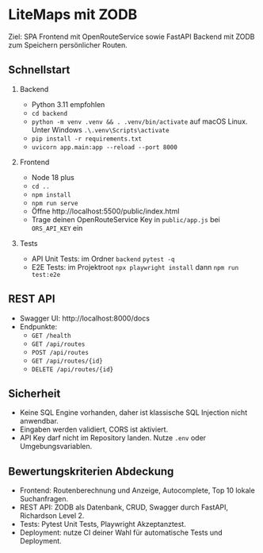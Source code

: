 # LiteMaps mit ZODB

Ziel: SPA Frontend mit OpenRouteService sowie FastAPI Backend mit ZODB zum Speichern persönlicher Routen.

## Schnellstart

1. Backend
   - Python 3.11 empfohlen
   - `cd backend`
   - `python -m venv .venv && . .venv/bin/activate` auf macOS Linux. Unter Windows `.\.venv\Scripts\activate`
   - `pip install -r requirements.txt`
   - `uvicorn app.main:app --reload --port 8000`

2. Frontend
   - Node 18 plus
   - `cd ..`
   - `npm install`
   - `npm run serve`
   - Öffne http://localhost:5500/public/index.html
   - Trage deinen OpenRouteService Key in `public/app.js` bei `ORS_API_KEY` ein

3. Tests
   - API Unit Tests: im Ordner `backend` `pytest -q`
   - E2E Tests: im Projektroot `npx playwright install` dann `npm run test:e2e`

## REST API

- Swagger UI: http://localhost:8000/docs
- Endpunkte:
  - `GET /health`
  - `GET /api/routes`
  - `POST /api/routes`
  - `GET /api/routes/{id}`
  - `DELETE /api/routes/{id}`

## Sicherheit

- Keine SQL Engine vorhanden, daher ist klassische SQL Injection nicht anwendbar.
- Eingaben werden validiert, CORS ist aktiviert.
- API Key darf nicht im Repository landen. Nutze `.env` oder Umgebungsvariablen.

## Bewertungskriterien Abdeckung

- Frontend: Routenberechnung und Anzeige, Autocomplete, Top 10 lokale Suchanfragen.
- REST API: ZODB als Datenbank, CRUD, Swagger durch FastAPI, Richardson Level 2.
- Tests: Pytest Unit Tests, Playwright Akzeptanztest.
- Deployment: nutze CI deiner Wahl für automatische Tests und Deployment.

